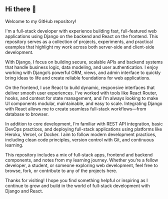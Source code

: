 ## Hi there 👋

Welcome to my GitHub repository!

I'm a full-stack developer with experience building fast, full-featured web applications using Django on the backend and React on the frontend. This repository serves as a collection of projects, experiments, and practical examples that highlight my work across both server-side and client-side development.

With Django, I focus on building secure, scalable APIs and backend systems that handle business logic, data modeling, and user authentication. I enjoy working with Django’s powerful ORM, views, and admin interface to quickly bring ideas to life and create reliable foundations for web applications.

On the frontend, I use React to build dynamic, responsive interfaces that deliver smooth user experiences. I’ve worked with tools like React Router, hooks, and context for state management, and I’m always looking to make UI components modular, maintainable, and easy to scale. Integrating Django with React allows me to create seamless full-stack workflows—from database to browser.

In addition to core development, I’m familiar with REST API integration, basic DevOps practices, and deploying full-stack applications using platforms like Heroku, Vercel, or Docker. I aim to follow modern development practices, including clean code principles, version control with Git, and continuous learning.

This repository includes a mix of full-stack apps, frontend and backend components, and notes from my learning journey. Whether you’re a fellow developer, a student, or someone exploring web development, feel free to browse, fork, or contribute to any of the projects here.

Thanks for visiting! I hope you find something helpful or inspiring as I continue to grow and build in the world of full-stack development with Django and React.
